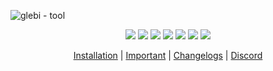 <p align= center</p><a target="_blank"><img src="https://www.mediafire.com/view/7gxzwx8kpdar0b2" alt="glebi - tool"></a>
<p align="center">
<img src="https://img.shields.io/github/languages/top/glebi-r6/glebi-tool?style=flat-square" </a>
<img src="https://img.shields.io/github/last-commit/glebi-r6/glebi-tool?style=flat-square" </a>
<img src="https://sonarcloud.io/api/project_badges/measure?project=glebi-r6_glebi-tool&metric=ncloc" </a>
<img src="https://img.shields.io/github/license/glebi-r6/glebi-tool?style=flat-square" </a>
<img src="https://img.shields.io/github/downloads/glebi-r6/glebi-tool/total?color=%23daff00&label=1.4.6 Downloads&style=flat-square" </a>
<img src="https://img.shields.io/github/stars/glebi-r6/glebi-tool?color=%23daff00&label=Stars&style=flat-square" </a>
<img src="https://img.shields.io/github/forks/glebi-r6/glebi-tool?color=%23daff00&label=Forks&style=flat-square" </a>
</p>
<p align="center">
<a href="https://github.com/Rdimo/Hazard-Nuker#installation">Installation</a> |
<a href="https://github.com/Rdimo/Hazard-Nuker#Important">Important</a> |
<a href="https://github.com/Rdimo/Hazard-Nuker/blob/master/Changelog.md">Changelogs</a> |
<a href="https://cheataway.com">Discord</a>
</p>
